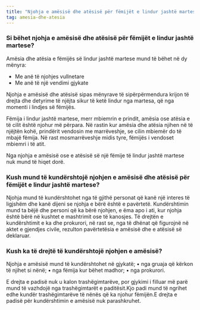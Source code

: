 ```yaml
---
title: "Njohja e amësisë dhe atësisë për fëmijët e lindur jashtë martese"
tag: amesia-dhe-atesia
---
```


### Si bëhet njohja e amësisë dhe atësisë për fëmijët e lindur jashtë martese?

Amësia dhe atësia e fëmijës së lindur jashtë martese mund të bëhet në dy mënyra:

* Me anë të njohjes vullnetare
* Me anë të një vendimi gjykate

Njohja e amësisë dhe atësisë sipas mënyrave të sipërpërmendura krijon të drejta dhe detyrime të njëjta sikur të ketë lindur nga martesa, që nga momenti i lindjes së fëmijës.

Fëmija i lindur jashtë martese, merr mbiemrin e prindit, amësia ose atësia e të cilit është njohur më përpara. Në rastin kur amësia dhe atësia njihen në të njëjtën kohë, prindërit vendosin me marrëveshje, se cilin mbiemër do të mbajë fëmija. Në rast mosmarrëveshje midis tyre, fëmijës i vendoset mbiemri i të atit.

Nga njohja e amësisë ose e atësisë së një fëmije të lindur jashtë martese nuk mund të hiqet dorë.

### Kush mund të kundërshtojë njohjen e amësisë dhe atësisë për fëmijët e lindur jashtë martese?

Njohja mund të kundërshtohet nga të gjithë personat që kanë një interes të ligjshëm dhe kanë dijeni se njohja e bërë është e pavërtetë. Kundërshtimin mund ta bëjë dhe personi që ka bërë njohjen, e ëma apo i ati, kur njohja është bërë në kushtet e mashtrimit ose të kanosjes. Të drejtën e kundërshtimit e ka dhe prokurori, në rast se, nga të dhënat që figurojnë në aktet e gjendjes civile, rezulton pavërtetësia e amësisë dhe e atësisë së deklaruar.

### Kush ka të drejtë të kundërshtojë njohjen e amësisë?
Njohja e amësisë mund të kundërshtohet në gjykatë;
•	nga gruaja që kërkon të njihet si nënë;
•	nga fëmija kur bëhet madhor;
•	nga prokurori.

E drejta e padisë nuk u kalon trashëgimtarëve, por gjykimi i filluar më parë mund të vazhdojë nga trashëgimtarët e paditësit.Kjo padi mund të ngrihet edhe kundër trashëgimtarëve të nënës që ka njohur fëmijën.E drejta e padisë për kundërshtimin e amësisë nuk parashkruhet.


